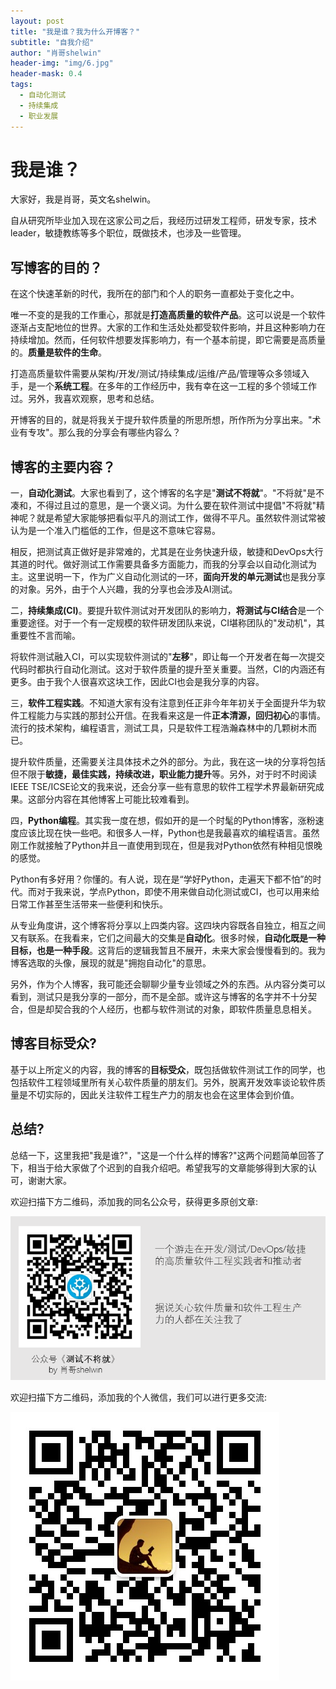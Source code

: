 ```yaml
---
layout: post
title: "我是谁？我为什么开博客？"
subtitle: "自我介绍"
author: "肖哥shelwin"
header-img: "img/6.jpg"
header-mask: 0.4
tags:
  - 自动化测试
  - 持续集成
  - 职业发展
---
```


# 我是谁？
大家好，我是肖哥，英文名shelwin。

自从研究所毕业加入现在这家公司之后，我经历过研发工程师，研发专家，技术leader，敏捷教练等多个职位，既做技术，也涉及一些管理。

## 写博客的目的？
在这个快速革新的时代，我所在的部门和个人的职务一直都处于变化之中。

唯一不变的是我的工作重心，那就是**打造高质量的软件产品**。这可以说是一个软件逐渐占支配地位的世界。大家的工作和生活处处都受软件影响，并且这种影响力在持续增加。然而，任何软件想要发挥影响力，有一个基本前提，即它需要是高质量的。**质量是软件的生命**。

打造高质量软件需要从架构/开发/测试/持续集成/运维/产品/管理等众多领域入手，是一个**系统工程**。在多年的工作经历中，我有幸在这一工程的多个领域工作过。另外，我喜欢观察，思考和总结。

开博客的目的，就是将我关于提升软件质量的所思所想，所作所为分享出来。"术业有专攻"。那么我的分享会有哪些内容么？

## 博客的主要内容？

一，**自动化测试**。大家也看到了，这个博客的名字是"**测试不将就**"。"不将就"是不凑和，不得过且过的意思，是一个褒义词。为什么要在软件测试中提倡"不将就"精神呢？就是希望大家能够把看似平凡的测试工作，做得不平凡。虽然软件测试常被认为是一个准入门槛低的工作，但是这不意味它容易。

相反，把测试真正做好是非常难的，尤其是在业务快速升级，敏捷和DevOps大行其道的时代。做好测试工作需要具备多方面能力，而我的分享会以自动化测试为主。这里说明一下，作为广义自动化测试的一环，**面向开发的单元测试**也是我分享的对象。另外，由于个人兴趣，我的分享也会涉及AI测试。

二，**持续集成(CI)**。要提升软件测试对开发团队的影响力，**将测试与CI结合**是一个重要途径。对于一个有一定规模的软件研发团队来说，CI堪称团队的"发动机"，其重要性不言而喻。

将软件测试融入CI，可以实现软件测试的"**左移**"，即让每一个开发者在每一次提交代码时都执行自动化测试。这对于软件质量的提升至关重要。当然，CI的内涵还有更多。由于我个人很喜欢这块工作，因此CI也会是我分享的内容。

三，**软件工程实践**。不知道大家有没有注意到任正非今年年初关于全面提升华为软件工程能力与实践的那封公开信。在我看来这是一件**正本清源，回归初心**的事情。流行的技术架构，编程语言，测试工具，只是软件工程浩瀚森林中的几颗树木而已。

提升软件质量，还需要关注具体技术之外的部分。为此，我在这一块的分享将包括但不限于**敏捷，最佳实践，持续改进，职业能力提升**等。另外，对于时不时阅读IEEE TSE/ICSE论文的我来说，还会分享一些有意思的软件工程学术界最新研究成果。这部分内容在其他博客上可能比较难看到。

四，**Python编程**。其实我一度在想，假如开的是一个时髦的Python博客，涨粉速度应该比现在快一些吧。和很多人一样，Python也是我最喜欢的编程语言。虽然刚工作就接触了Python并且一直使用到现在，但是我对Python依然有种相见恨晚的感觉。

Python有多好用？你懂的。有人说，现在是“学好Python，走遍天下都不怕”的时代。而对于我来说，学点Python，即使不用来做自动化测试或CI，也可以用来给日常工作甚至生活带来一些便利和快乐。

从专业角度讲，这个博客将分享以上四类内容。这四块内容既各自独立，相互之间又有联系。在我看来，它们之间最大的交集是**自动化**。很多时候，**自动化既是一种目标，也是一种手段**。这背后的逻辑我暂且不展开，未来大家会慢慢看到的。我为博客选取的头像，展现的就是"拥抱自动化"的意思。

另外，作为个人博客，我可能还会聊聊少量专业领域之外的东西。从内容分类可以看到，测试只是我分享的一部分，而不是全部。或许这与博客的名字并不十分契合，但是却契合我的个人经历，也都与软件测试的对象，即软件质量息息相关。

## 博客目标受众?

基于以上所定义的内容，我的博客的**目标受众**，既包括做软件测试工作的同学，也包括软件工程领域里所有关心软件质量的朋友们。另外，脱离开发效率谈论软件质量是不切实际的，因此关注软件工程生产力的朋友也会在这里体会到价值。

## 总结?
总结一下，这里我把"我是谁?"，"这是一个什么样的博客?"这两个问题简单回答了下，相当于给大家做了个迟到的自我介绍吧。希望我写的文章能够得到大家的认可，谢谢大家。

欢迎扫描下方二维码，添加我的同名公众号，获得更多原创文章:

![公众号](../img/wechat-public.png)

欢迎扫描下方二维码，添加我的个人微信，我们可以进行更多交流:

![肖哥shelwin](../img/wechat-shelwin.jpg)